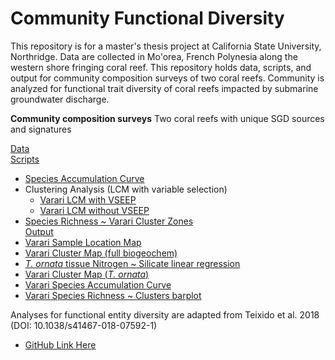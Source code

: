 # Community Functional Diversity

This repository is for a master's thesis project at California State University, Northridge.  Data are collected in Mo'orea, French Polynesia along the western shore fringing coral reef.  This repository holds data, scripts, and output for community composition surveys of two coral reefs.  Community is analyzed for functional trait diversity of coral reefs impacted by submarine groundwater discharge.

**Community composition surveys**
Two coral reefs with unique SGD sources and signatures

[Data](Data/Surveys/)  
[Scripts](Scripts/)  
- [Species Accumulation Curve](Scripts/Sp_Accumulation_Curve_2022.R)
- Clustering Analysis (LCM with variable selection)
    - [Varari LCM with VSEEP](https://raw.githack.com/dbarnas/Community_Functional_Diversity/main/Scripts/Clustering/SGD_Clustering_Analysis_August2021.html)
    - [Varari LCM without VSEEP](https://raw.githack.com/dbarnas/Community_Functional_Diversity/main/Scripts/Clustering/SGD_noSeep_Clusters_LCM_Aug2021.html)
- [Species Richness ~ Varari Cluster Zones](https://raw.githack.com/dbarnas/Community_Functional_Diversity/main/Scripts/Species_Richness.html)  
[Output](Output/)  
- [Varari Sample Location Map](Output/SGDZones/Varari/Varari_CowTagID_Map.png)
- [Varari Cluster Map (full biogeochem)](Output/SGDZones/Varari/Varari_Cluster_Map_Range.png)
- [*T. ornata* tissue Nitrogen ~ Silicate linear regression](Output/Tissue_N_Silicate_Figures.png)
- [Varari Cluster Map (*T. ornata*)](Output/SGDZones/Varari/Varari_Turb_Cluster_Map_Range.png)
- [Varari Species Accumulation Curve](Output/Species_Accumulation.png)
- [Varari Species Richness ~ Clusters barplot](Output/V_richness_barplot.png)



Analyses for functional entity diversity are adapted from Teixido et al. 2018 (DOI: 10.1038/s41467-018-07592-1)
- [GitHub Link Here](https://github.com/9nuria/Teixidoetal_Functional_Diversity_NatComms/tree/v1.0.0)

